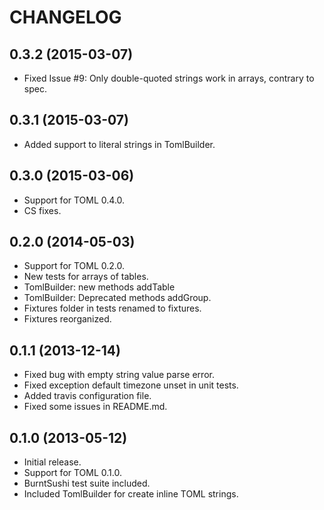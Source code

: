CHANGELOG
=========
0.3.2 (2015-03-07)
------------------
* Fixed Issue #9: Only double-quoted strings work in arrays, contrary to spec.

0.3.1 (2015-03-07)
------------------
* Added support to literal strings in TomlBuilder.

0.3.0 (2015-03-06)
------------------
* Support for TOML 0.4.0.
* CS fixes.

0.2.0 (2014-05-03)
--------------------
* Support for TOML 0.2.0.
* New tests for arrays of tables.
* TomlBuilder: new methods addTable
* TomlBuilder: Deprecated methods addGroup.
* Fixtures folder in tests renamed to fixtures.
* Fixtures reorganized.

0.1.1 (2013-12-14)
------------------
* Fixed bug with empty string value parse error.
* Fixed exception default timezone unset in unit tests.
* Added travis configuration file.
* Fixed some issues in README.md.

0.1.0 (2013-05-12)
------------------

* Initial release.
* Support for TOML 0.1.0.
* BurntSushi test suite included.
* Included TomlBuilder for create inline TOML strings.
